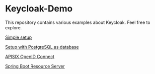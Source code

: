 # Keycloak-Demo

This repository contains various examples about Keycloak. Feel free to explore.

<a href="simple/README.md">Simple setup<a/>

<a href="postgres/README.md">Setup with PostgreSQL as database<a/>

<a href="apisix/oidc-confidential/README.md">APISIX OpenID Connect<a/>

<a href="spring-boot/README.md">Spring Boot Resource Server<a/>
